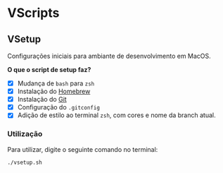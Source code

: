 # VScripts

## VSetup

Configurações iniciais para ambiante de desenvolvimento em MacOS.

**O que o script de setup faz?**

- [x] Mudança de `bash` para `zsh`
- [x] Instalação do [Homebrew](https://brew.sh)
- [x] Instalação do [Git](https://git-scm.com/download/mac)
- [X] Configuração do `.gitconfig`
- [x] Adição de estilo ao terminal `zsh`, com cores e nome da branch atual.

### Utilização
Para utilizar, digite o seguinte comando no terminal:

```bash
./vsetup.sh
```